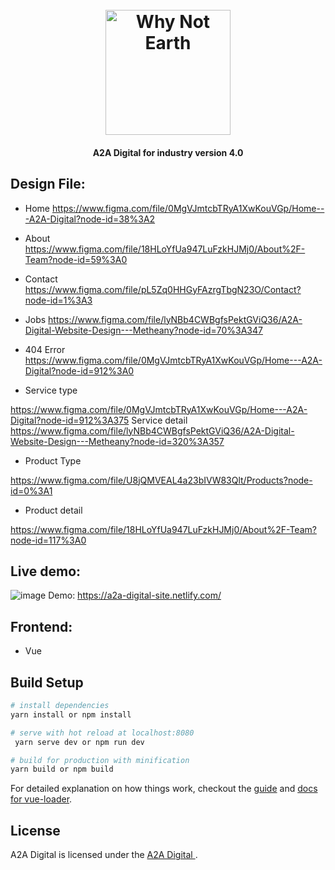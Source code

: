 <h1 align="center">
  <br>
  <a href="https://user-images.githubusercontent.com/5694308/67922376-2e05ff80-fbdd-11e9-8e9e-58b52ca151b9"><img src="https://a2a-digital-site.netlify.com//img/logo_A2A.73e89357.svg" alt="Why Not Earth" width="200"></a>
</h1>

<h4 align="center">A2A Digital for industry version 4.0
  

## Design File:

+ Home
https://www.figma.com/file/0MgVJmtcbTRyA1XwKouVGp/Home---A2A-Digital?node-id=38%3A2

+ About
https://www.figma.com/file/18HLoYfUa947LuFzkHJMj0/About%2F-Team?node-id=59%3A0
+ Contact
https://www.figma.com/file/pL5Zq0HHGyFAzrgTbgN23O/Contact?node-id=1%3A3

+ Jobs
https://www.figma.com/file/lyNBb4CWBgfsPektGViQ36/A2A-Digital-Website-Design---Metheany?node-id=70%3A347

+ 404 Error
https://www.figma.com/file/0MgVJmtcbTRyA1XwKouVGp/Home---A2A-Digital?node-id=912%3A0

+ Service type

https://www.figma.com/file/0MgVJmtcbTRyA1XwKouVGp/Home---A2A-Digital?node-id=912%3A375
Service detail
https://www.figma.com/file/lyNBb4CWBgfsPektGViQ36/A2A-Digital-Website-Design---Metheany?node-id=320%3A357

+ Product Type

https://www.figma.com/file/U8jQMVEAL4a23bIVW83Qlt/Products?node-id=0%3A1
+ Product detail

https://www.figma.com/file/18HLoYfUa947LuFzkHJMj0/About%2F-Team?node-id=117%3A0

## Live demo:

![image](https://github.com/A2A-Digital/a2a-digital-site/blob/master/static/home.png)
Demo: https://a2a-digital-site.netlify.com/

## Frontend:
  - Vue 

## Build Setup

``` bash
# install dependencies
yarn install or npm install

# serve with hot reload at localhost:8080
 yarn serve dev or npm run dev

# build for production with minification
yarn build or npm build 

```
For detailed explanation on how things work, checkout the [guide](http://vuejs-templates.github.io/webpack/) and [docs for vue-loader](http://vuejs.github.io/vue-loader).


## License
A2A Digital is licensed under the [ A2A Digital ](LICENSE).
